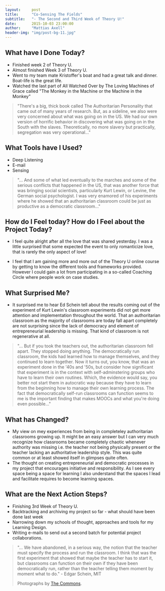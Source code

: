 ```yaml
---
layout:     post
title:      "Co-Sensing The Fields"
subtitle:   "- The Second and Third Week of Theory U!"
date:       2015-10-03 23:00:00
author:     "Mattias Axell"
header-img: "img/post-bg-11.jpg"
---
```


<h2 class="section-heading">What have I Done Today?</h2>

- Finished week 2 of Theory U.
- Almost finished Week 3 of Theory U.
- Went to my team mate Kristoffer's boat and had a great talk and dinner. Boat-life is the great life.
- Watched the last part of All Watched Over by The Loving Machines of Grace called "The Monkey in the Machine or the Machine in the Monkey"

<blockquote>"There's a big, thick book called The Authoritarian Personality that came out of many years of research. But, as a sideline, we also were very concerned about what was going on in the US. We had our own version of horrific behavior in discovering what was going on in the South with the slaves. Theoretically, no more slavery but practically, segregation was very operational..."</blockquote>

<h2 class="section-heading">What Tools have I Used?</h2>

- Deep Listening
- E-mail
- Sensing

<blockquote>"... And some of what led eventually to the marches and some of the serious conflicts that happened in the US, that was another force that was bringing social scientists, particularly Kurt Lewin, or Levine, the German social psychologist. I was very enamored of his experiments where he showed that an authoritarian classroom could be just as productive as a democratic classroom..."</blockquote>

<h2 class="section-heading">How do I Feel today? How do I Feel about the Project Today?</h2>

- I feel quite alright after all the love that was shared yesterday. I was a little surprised that some expected the event to only romanticize love, that is rarely the only aspect of love!

- I feel that I am gaining more and more out of the Theory U online course by getting to know the different toóls and frameworks provided. However I could gain a lot from participating in a so-called Coaching Circle where people work on case studies.

<h2 class="section-heading">What Surprised Me?</h2>

- It surprised me to hear Ed Schein tell about the results coming out of the experiment of Kurt Lewin's classroom experiments did not get more attention and implementation throughout the world. That an authoritarian classroom as the majority of classrooms are today fall apart completely are not surprising since the lack of democracy and element of entrepreneurial leadership is missing. That kind of classroom is not regenerative at all.

<blockquote>"... But if you took the teachers out, the authoritarian classroom fell apart. They stopped doing anything. The democratically run classroom, the kids had learned how to manage themselves, and they continued to learn together. Now it turns out, you know, that was an experiment done in the '40s and '50s, but consider how significant that experiment is in the context with self-adminstering groups who have to learn their own routines. Which, the evidence would say, you better not start them in autocratic way because they have to learn from the beginning how to manage their own learning process. The fact that democratically self-run classrooms can function seems to me is the important finding that makes MOOCs and what you're doing even possible..."</blockquote>

<h2 class="section-heading">What has Changed?</h2>

- My view on mey experiences from being in completeley authoritarian classrooms growing up. It might be an easy answer but I can very much recognize how classrooms became completely chaotic whenever authority was missing i.e. the teacher not being physically present or the teacher lacking an authoritative leadership style. This was quite common or at least showed itself in glimpses quite often.
- The thought on creating entrepreneurial and democratic processes in my project that encourages initiative and responsibility. As I see every space being a space for learning I also understand that the spaces I lead and facilitate requires to become learning spaces.

<h2 class="section-heading">What are the Next Action Steps?</h2>

- Finishing 3rd Week of Theory U.
- Backtracking and archiving my project so far - what should have been done last week
- Narrowing down my schools of thought, approaches and tools for my Learning Design.
- Writing e-mails to send out a second batch for potential project collaborations.

<blockquote> "... We have abandoned, in a serious way, the notion that the teacher must specify the process and run the classroom. I think that was the first experiment that showed that maybe the teacher has to start it, but classrooms can function on their own if they have been democratically run, rather than the teacher telling them moment by moment what to do." - Edgar Schein, MIT

Photographs by <a href="https://www.flickr.com/commons">The Commons</a>.
